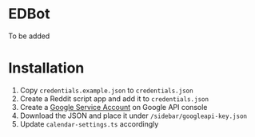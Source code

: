 # EDBot
To be added

# Installation

1. Copy `credentials.example.json` to `credentials.json`
1. Create a Reddit script app and add it to `credentials.json`
1. Create a [Google Service Account](https://console.developers.google.com/iam-admin/serviceaccounts/create) on Google API console
1. Download the JSON and place it under `/sidebar/googleapi-key.json` 
1. Update `calendar-settings.ts` accordingly
